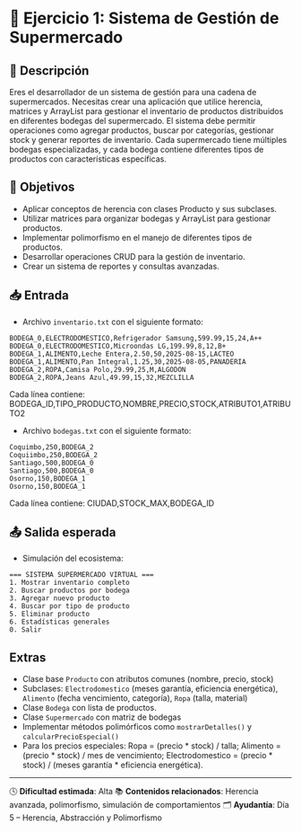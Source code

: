 # 🧪 Ejercicio 1: Sistema de Gestión de Supermercado

## 📝 Descripción
Eres el desarrollador de un sistema de gestión para una cadena de supermercados. Necesitas crear una aplicación que utilice herencia, matrices y ArrayList para gestionar el inventario de productos distribuidos en diferentes bodegas del supermercado. El sistema debe permitir operaciones como agregar productos, buscar por categorías, gestionar stock y generar reportes de inventario. Cada supermercado tiene múltiples bodegas especializadas, y cada bodega contiene diferentes tipos de productos con características específicas.

## 🎯 Objetivos
- Aplicar conceptos de herencia con clases Producto y sus subclases.
- Utilizar matrices para organizar bodegas y ArrayList para gestionar productos.
- Implementar polimorfismo en el manejo de diferentes tipos de productos.
- Desarrollar operaciones CRUD para la gestión de inventario.
- Crear un sistema de reportes y consultas avanzadas.

## 📥 Entrada
- Archivo `inventario.txt` con el siguiente formato:
```
BODEGA_0,ELECTRODOMESTICO,Refrigerador Samsung,599.99,15,24,A++
BODEGA_0,ELECTRODOMESTICO,Microondas LG,199.99,8,12,B+
BODEGA_1,ALIMENTO,Leche Entera,2.50,50,2025-08-15,LACTEO
BODEGA_1,ALIMENTO,Pan Integral,1.25,30,2025-08-05,PANADERIA
BODEGA_2,ROPA,Camisa Polo,29.99,25,M,ALGODON
BODEGA_2,ROPA,Jeans Azul,49.99,15,32,MEZCLILLA
```
Cada línea contiene: BODEGA_ID,TIPO_PRODUCTO,NOMBRE,PRECIO,STOCK,ATRIBUTO1,ATRIBUTO2

- Archivo `bodegas.txt` con el siguiente formato:
```
Coquimbo,250,BODEGA_2
Coquiimbo,250,BODEGA_2
Santiago,500,BODEGA_0
Santiago,500,BODEGA_0
Osorno,150,BODEGA_1
Osorno,150,BODEGA_1
```
Cada línea contiene: CIUDAD,STOCK_MAX,BODEGA_ID

## 📤 Salida esperada
- Simulación del ecosistema:

```
=== SISTEMA SUPERMERCADO VIRTUAL ===
1. Mostrar inventario completo
2. Buscar productos por bodega
3. Agregar nuevo producto
4. Buscar por tipo de producto
5. Eliminar producto
6. Estadísticas generales
0. Salir
```

## Extras
- Clase base `Producto` con atributos comunes (nombre, precio, stock)
- Subclases: `Electrodomestico` (meses garantía, eficiencia energética), `Alimento` (fecha vencimiento, categoría), `Ropa` (talla, material)
- Clase `Bodega` con lista de productos.
- Clase `Supermercado` con matriz de bodegas
- Implementar métodos polimórficos como `mostrarDetalles()` y `calcularPrecioEspecial()`
- Para los precios especiales: Ropa = (precio * stock) / talla; Alimento = (precio * stock) / mes de vencimiento; Electrodomestico = (precio * stock) / (meses garantía * eficiencia energética).

---

🕓 **Dificultad estimada**: Alta
📚 **Contenidos relacionados**: Herencia avanzada, polimorfismo, simulación de comportamientos
🗂️ **Ayudantía**: Día 5 – Herencia, Abstracción y Polimorfismo
